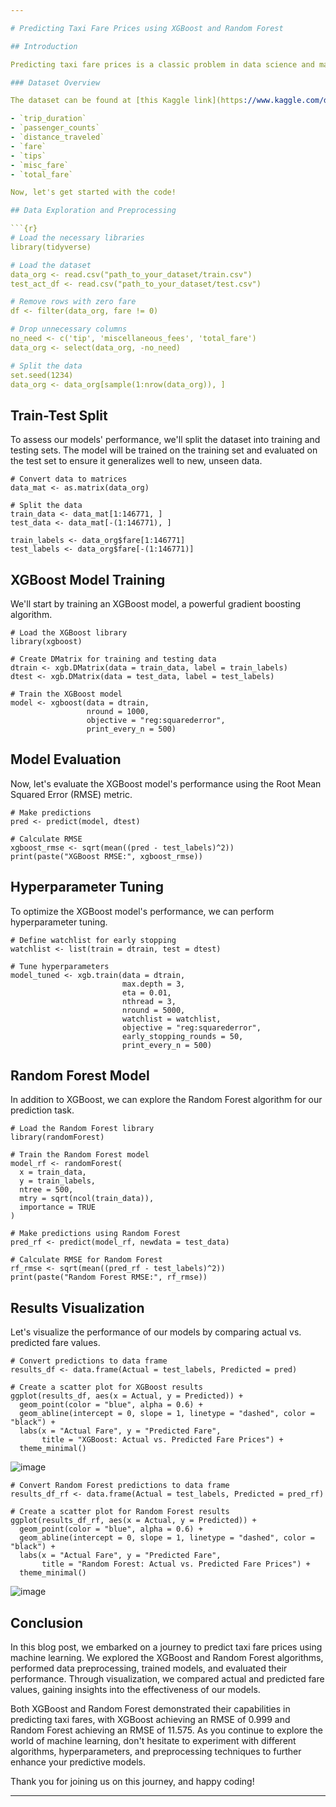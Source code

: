 ```yaml
---

# Predicting Taxi Fare Prices using XGBoost and Random Forest

## Introduction

Predicting taxi fare prices is a classic problem in data science and machine learning. We'll be using a dataset from Kaggle that contains various features such as trip duration, passenger counts, distance traveled, and more. Our goal is to build models that accurately predict taxi fare prices based on these features.

### Dataset Overview

The dataset can be found at [this Kaggle link](https://www.kaggle.com/datasets/raviiloveyou/predict-taxi-fare-with-a-bigquery-ml-forecasting). It includes the following columns:

- `trip_duration`
- `passenger_counts`
- `distance_traveled`
- `fare`
- `tips`
- `misc_fare`
- `total_fare`

Now, let's get started with the code!

## Data Exploration and Preprocessing

```{r}
# Load the necessary libraries
library(tidyverse)

# Load the dataset
data_org <- read.csv("path_to_your_dataset/train.csv")
test_act_df <- read.csv("path_to_your_dataset/test.csv")

# Remove rows with zero fare
df <- filter(data_org, fare != 0)

# Drop unnecessary columns
no_need <- c('tip', 'miscellaneous_fees', 'total_fare')
data_org <- select(data_org, -no_need)

# Split the data
set.seed(1234)
data_org <- data_org[sample(1:nrow(data_org)), ]
```

## Train-Test Split

To assess our models' performance, we'll split the dataset into training and testing sets. The model will be trained on the training set and evaluated on the test set to ensure it generalizes well to new, unseen data.

```{r}
# Convert data to matrices
data_mat <- as.matrix(data_org)

# Split the data
train_data <- data_mat[1:146771, ]
test_data <- data_mat[-(1:146771), ]

train_labels <- data_org$fare[1:146771]
test_labels <- data_org$fare[-(1:146771)]
```

## XGBoost Model Training

We'll start by training an XGBoost model, a powerful gradient boosting algorithm.

```{r}
# Load the XGBoost library
library(xgboost)

# Create DMatrix for training and testing data
dtrain <- xgb.DMatrix(data = train_data, label = train_labels)
dtest <- xgb.DMatrix(data = test_data, label = test_labels)

# Train the XGBoost model
model <- xgboost(data = dtrain,
                 nround = 1000,
                 objective = "reg:squarederror",
                 print_every_n = 500)
```

## Model Evaluation

Now, let's evaluate the XGBoost model's performance using the Root Mean Squared Error (RMSE) metric.

```{r}
# Make predictions
pred <- predict(model, dtest)

# Calculate RMSE
xgboost_rmse <- sqrt(mean((pred - test_labels)^2))
print(paste("XGBoost RMSE:", xgboost_rmse))
```

## Hyperparameter Tuning

To optimize the XGBoost model's performance, we can perform hyperparameter tuning.

```{r}
# Define watchlist for early stopping
watchlist <- list(train = dtrain, test = dtest)

# Tune hyperparameters
model_tuned <- xgb.train(data = dtrain,
                         max.depth = 3,
                         eta = 0.01,
                         nthread = 3,
                         nround = 5000,
                         watchlist = watchlist,
                         objective = "reg:squarederror",
                         early_stopping_rounds = 50,
                         print_every_n = 500)
```

## Random Forest Model

In addition to XGBoost, we can explore the Random Forest algorithm for our prediction task.

```{r}
# Load the Random Forest library
library(randomForest)

# Train the Random Forest model
model_rf <- randomForest(
  x = train_data,
  y = train_labels,
  ntree = 500,
  mtry = sqrt(ncol(train_data)),
  importance = TRUE
)

# Make predictions using Random Forest
pred_rf <- predict(model_rf, newdata = test_data)

# Calculate RMSE for Random Forest
rf_rmse <- sqrt(mean((pred_rf - test_labels)^2))
print(paste("Random Forest RMSE:", rf_rmse))
```

## Results Visualization

Let's visualize the performance of our models by comparing actual vs. predicted fare values.

```{r}
# Convert predictions to data frame
results_df <- data.frame(Actual = test_labels, Predicted = pred)

# Create a scatter plot for XGBoost results
ggplot(results_df, aes(x = Actual, y = Predicted)) +
  geom_point(color = "blue", alpha = 0.6) +
  geom_abline(intercept = 0, slope = 1, linetype = "dashed", color = "black") +
  labs(x = "Actual Fare", y = "Predicted Fare",
       title = "XGBoost: Actual vs. Predicted Fare Prices") +
  theme_minimal()
```
![image](https://github.com/rahilfaizan/Taxi_Fare_pred/assets/51293067/407f6768-e296-4292-b8dd-14fd88601406)

```{r}
# Convert Random Forest predictions to data frame
results_df_rf <- data.frame(Actual = test_labels, Predicted = pred_rf)

# Create a scatter plot for Random Forest results
ggplot(results_df_rf, aes(x = Actual, y = Predicted)) +
  geom_point(color = "blue", alpha = 0.6) +
  geom_abline(intercept = 0, slope = 1, linetype = "dashed", color = "black") +
  labs(x = "Actual Fare", y = "Predicted Fare",
       title = "Random Forest: Actual vs. Predicted Fare Prices") +
  theme_minimal()
```
![image](https://github.com/rahilfaizan/Taxi_Fare_pred/assets/51293067/6194cc2e-26b4-446c-8fde-782ad3ffb358)

## Conclusion

In this blog post, we embarked on a journey to predict taxi fare prices using machine learning. We explored the XGBoost and Random Forest algorithms, performed data preprocessing, trained models, and evaluated their performance. Through visualization, we compared actual and predicted fare values, gaining insights into the effectiveness of our models.

Both XGBoost and Random Forest demonstrated their capabilities in predicting taxi fares, with XGBoost achieving an RMSE of 0.999 and Random Forest achieving an RMSE of 11.575. As you continue to explore the world of machine learning, don't hesitate to experiment with different algorithms, hyperparameters, and preprocessing techniques to further enhance your predictive models.

Thank you for joining us on this journey, and happy coding!

---
```

